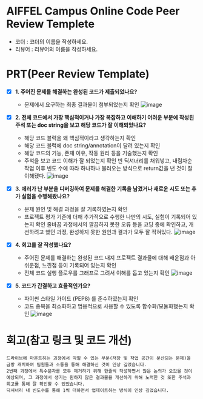 # AIFFEL Campus Online Code Peer Review Templete
- 코더 : 코더의 이름을 작성하세요.
- 리뷰어 : 리뷰어의 이름을 작성하세요.


# PRT(Peer Review Template)
- [x]  **1. 주어진 문제를 해결하는 완성된 코드가 제출되었나요?**
    - 문제에서 요구하는 최종 결과물이 첨부되었는지 확인
        ![image](https://github.com/user-attachments/assets/fef33e71-9d5f-4cd9-8367-217603425343)

    
- [x]  **2. 전체 코드에서 가장 핵심적이거나 가장 복잡하고 이해하기 어려운 부분에 작성된 
주석 또는 doc string을 보고 해당 코드가 잘 이해되었나요?**
    - 해당 코드 블럭을 왜 핵심적이라고 생각하는지 확인
    - 해당 코드 블럭에 doc string/annotation이 달려 있는지 확인
    - 해당 코드의 기능, 존재 이유, 작동 원리 등을 기술했는지 확인
    - 주석을 보고 코드 이해가 잘 되었는지 확인
      빈 딕셔너리를 채워넣고, 내림차순 작업 이후 빈도 수에 따라 하나하나 불러오는 방식으로 return값을 낸 것이 잘 이해됐다.
        ![image](https://github.com/user-attachments/assets/3c51d973-afd8-4d16-afc7-0751fba2e6da)

        
- [x]  **3. 에러가 난 부분을 디버깅하여 문제를 해결한 기록을 남겼거나
새로운 시도 또는 추가 실험을 수행해봤나요?**
    - 문제 원인 및 해결 과정을 잘 기록하였는지 확인
    - 프로젝트 평가 기준에 더해 추가적으로 수행한 나만의 시도, 
    실험이 기록되어 있는지 확인
       줄바꿈 과정에서의 깔끔하지 못한 오류 등을 코딩 중에 확인하고, 개선하려고 했던 과정, 완성하지 못한 원인과 결과가 모두 잘 적혀있다.
        ![image](https://github.com/user-attachments/assets/a7f3ae8b-3725-44c6-a53d-9d7b11aa2f61)

        
- [x]  **4. 회고를 잘 작성했나요?**
    - 주어진 문제를 해결하는 완성된 코드 내지 프로젝트 결과물에 대해
    배운점과 아쉬운점, 느낀점 등이 기록되어 있는지 확인
    - 전체 코드 실행 플로우를 그래프로 그려서 이해를 돕고 있는지 확인
        ![image](https://github.com/user-attachments/assets/b2dfb5fd-adca-4971-b582-103ae0ea25b8)

        
- [x]  **5. 코드가 간결하고 효율적인가요?**
    - 파이썬 스타일 가이드 (PEP8) 를 준수하였는지 확인
    - 코드 중복을 최소화하고 범용적으로 사용할 수 있도록 함수화/모듈화했는지 확인
        ![image](https://github.com/user-attachments/assets/79171948-fa26-4648-8b3d-52d4e8299371)



# 회고(참고 링크 및 코드 개선)
```
드라이브에 마운트하는 과정에서 막힐 수 있는 부분(저장 및 작업 공간이 분산되는 문제)을 금방 캐치하여 팀원들과 소통을 통해 해결하신 것이 인상 깊었습니다.
2번째 과정에서 특수문자를 모두 제거하기 위해 한줄씩 작성하면서 많은 논의가 오갔을 것이 예상되며, 그 과정에서 생기는 원하지 않은 결과물을 개선하기 위해 노력한 것 또한 주석과 회고를 통해 잘 확인할 수 있었습니다.
딕셔너리 내 빈도수를 통해 1씩 더하면서 업데이트하는 방식이 인상 깊었습니다.
```
